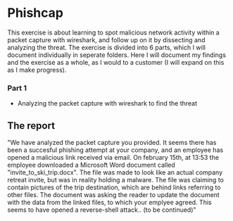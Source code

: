# Phishcap

This exercise is about learning to spot malicious network activity within a packet capture with wireshark, and follow up on it by dissecting and analyzing the threat. The exercise is divided into 6 parts, which I will document individually in seperate folders. Here I will document my findings and the exercise as a whole, as I would to a customer (I will expand on this as I make progress).

### Part 1

* Analyzing the packet capture with wireshark to find the threat


## The report

"We have analyzed the packet capture you provided. It seems there has been a succesful phishing attempt at your company, and an employee has opened a malicious link received via email. On february 15th, at 13:53 the employee downloaded a Microsoft Word document called "invite_to_ski_trip.docx". The file was made to look like an actual company retreat invite, but was in reality holding a malware. The file was claiming to contain pictures of the trip destination, which are behind links referring to other files. The document was asking the reader to update the document with the data from the linked files, to which your emplyee agreed. This seems to have opened a reverse-shell attack.. (to be continued)"
